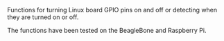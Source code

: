 Functions for turning Linux board GPIO pins on and off or detecting when they are turned on or off.

The functions have been tested on the BeagleBone and Raspberry Pi.
